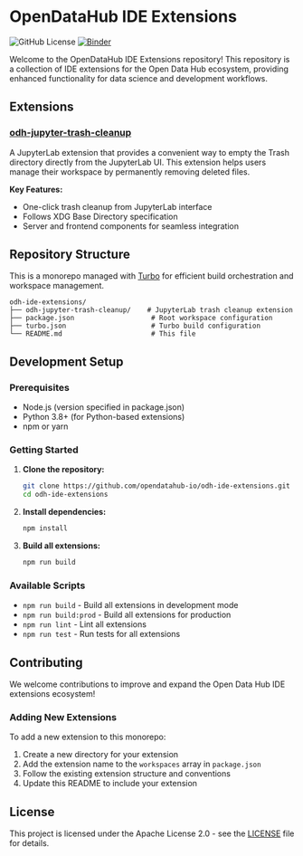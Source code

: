 # OpenDataHub IDE Extensions

![GitHub License](https://img.shields.io/github/license/opendatahub-io/odh-ide-extensions)
[![Binder](https://mybinder.org/badge_logo.svg)](https://mybinder.org/v2/gh/opendatahub-io/odh-ide-extensions/HEAD)


Welcome to the OpenDataHub IDE Extensions repository! This repository is a collection of IDE extensions for the Open Data Hub ecosystem, providing enhanced functionality for data science and development workflows.

## Extensions

### [odh-jupyter-trash-cleanup](./odh-jupyter-trash-cleanup/)

A JupyterLab extension that provides a convenient way to empty the Trash directory directly from the JupyterLab UI. This extension helps users manage their workspace by permanently removing deleted files.

**Key Features:**
- One-click trash cleanup from JupyterLab interface
- Follows XDG Base Directory specification
- Server and frontend components for seamless integration

## Repository Structure

This is a monorepo managed with [Turbo](https://turbo.build/) for efficient build orchestration and workspace management.

```
odh-ide-extensions/
├── odh-jupyter-trash-cleanup/    # JupyterLab trash cleanup extension
├── package.json                   # Root workspace configuration
├── turbo.json                     # Turbo build configuration
└── README.md                      # This file
```

## Development Setup

### Prerequisites

- Node.js (version specified in package.json)
- Python 3.8+ (for Python-based extensions)
- npm or yarn

### Getting Started

1. **Clone the repository:**
   ```bash
   git clone https://github.com/opendatahub-io/odh-ide-extensions.git
   cd odh-ide-extensions
   ```

2. **Install dependencies:**
   ```bash
   npm install
   ```

3. **Build all extensions:**
   ```bash
   npm run build
   ```

### Available Scripts

- `npm run build` - Build all extensions in development mode
- `npm run build:prod` - Build all extensions for production
- `npm run lint` - Lint all extensions
- `npm run test` - Run tests for all extensions

## Contributing

We welcome contributions to improve and expand the Open Data Hub IDE extensions ecosystem!


### Adding New Extensions

To add a new extension to this monorepo:

1. Create a new directory for your extension
2. Add the extension name to the `workspaces` array in `package.json`
3. Follow the existing extension structure and conventions
4. Update this README to include your extension

## License

This project is licensed under the Apache License 2.0 - see the [LICENSE](LICENSE) file for details.
